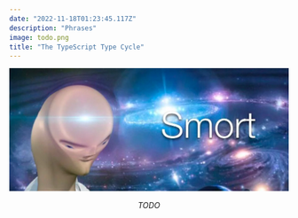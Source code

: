 ```yaml
---
date: "2022-11-18T01:23:45.117Z"
description: "Phrases"
image: todo.png
title: "The TypeScript Type Cycle"
---
```


![TODO"](./todo.png)

<em style="display:block;margin-bottom:2rem;text-align:center;">
TODO
<br />
</em>
